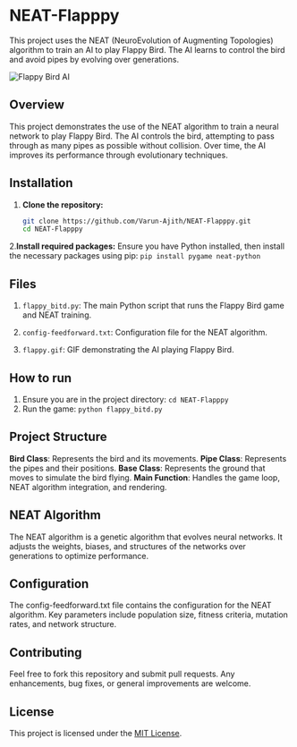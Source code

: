 # NEAT-Flapppy

This project uses the NEAT (NeuroEvolution of Augmenting Topologies) algorithm to train an AI to play Flappy Bird. The AI learns to control the bird and avoid pipes by evolving over generations.

![Flappy Bird AI](flappy.gif)

## Overview

This project demonstrates the use of the NEAT algorithm to train a neural network to play Flappy Bird. The AI controls the bird, attempting to pass through as many pipes as possible without collision. Over time, the AI improves its performance through evolutionary techniques.

## Installation

1. **Clone the repository:**
   ```sh
   git clone https://github.com/Varun-Ajith/NEAT-Flapppy.git
   cd NEAT-Flapppy
   ```
2.**Install required packages:**
Ensure you have Python installed, then install the necessary packages using pip:
`pip install pygame neat-python`

## Files
1. `flappy_bitd.py`: The main Python script that runs the Flappy Bird game and NEAT training.

2. `config-feedforward.txt`: Configuration file for the NEAT algorithm.

3. `flappy.gif`: GIF demonstrating the AI playing Flappy Bird.

## How to run
1. Ensure you are in the project directory:
   `cd NEAT-Flapppy`
2. Run the game:
   `python flappy_bitd.py`

## Project Structure
**Bird Class**: Represents the bird and its movements.
**Pipe Class**: Represents the pipes and their positions.
**Base Class**: Represents the ground that moves to simulate the bird flying.
**Main Function**: Handles the game loop, NEAT algorithm integration, and rendering.
## NEAT Algorithm
The NEAT algorithm is a genetic algorithm that evolves neural networks. It adjusts the weights, biases, and structures of the networks over generations to optimize performance.

## Configuration
The config-feedforward.txt file contains the configuration for the NEAT algorithm. Key parameters include population size, fitness criteria, mutation rates, and network structure.

## Contributing
Feel free to fork this repository and submit pull requests. Any enhancements, bug fixes, or general improvements are welcome.

## License
This project is licensed under the [MIT License](LICENSE).
